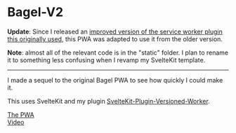 # Bagel-V2
**Update**: Since I released an [improved version of the service worker plugin this originally used](https://github.com/hedgehog125/SvelteKit-Adapter-Versioned-Worker), this PWA was adapted to use it from the older version.

**Note**: almost all of the relevant code is in the "static" folder. I plan to rename it to something less confusing when I revamp my SvelteKit template.

---

I made a sequel to the original Bagel PWA to see how quickly I could make it.

This uses SvelteKit and my plugin [SvelteKit-Plugin-Versioned-Worker](https://github.com/hedgehog125/SvelteKit-Plugin-Versioned-Worker).

[The PWA](https://hedgehog125.github.io/Bagel-V2/) <br>
[Video](https://youtu.be/xzcWCCyZ9C4)
